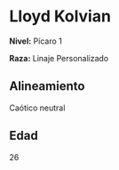 # Lloyd Kolvian

**Nivel:** Pícaro 1

**Raza:** Linaje Personalizado

## Alineamiento
Caótico neutral

## Edad
26

